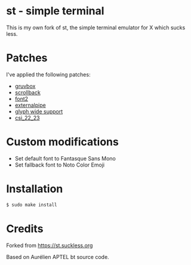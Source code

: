 # st - simple terminal

This is my own fork of st, the simple terminal emulator for X which sucks less.


# Patches

I've applied the following patches:

- [gruvbox](https://st.suckless.org/patches/gruvbox/)
- [scrollback](https://st.suckless.org/patches/scrollback/)
- [font2](https://st.suckless.org/patches/font2/)
- [externalpipe](https://st.suckless.org/patches/externalpipe/)
- [glyph wide support](https://st.suckless.org/patches/glyph_wide_support/)
- [csi_22_23](https://st.suckless.org/patches/csi_22_23/)


# Custom modifications

- Set default font to Fantasque Sans Mono
- Set fallback font to Noto Color Emoji


# Installation

```sh
$ sudo make install
```


# Credits

Forked from https://st.suckless.org

Based on Aurélien APTEL bt source code.
